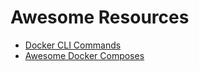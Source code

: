 # Awesome Resources

- [Docker CLI Commands](https://docs.docker.com/reference/cli/docker)
- [Awesome Docker Composes](https://github.com/docker/awesome-compose)
